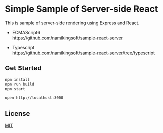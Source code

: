 Simple Sample of Server-side React
==============================
This is sample of server-side rendering using Express and React.

* ECMAScript6  
  https://github.com/namikingsoft/sample-react-server

* Typescript  
  https://github.com/namikingsoft/sample-react-server/tree/typescript



Get Started
------------------------------
```sh
npm install
npm run build
npm start

open http://localhost:3000
```


License
------------------------------
[MIT](./LICENSE)

